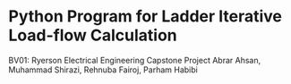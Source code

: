 # Python Program for Ladder Iterative Load-flow Calculation
BV01: Ryerson Electrical Engineering Capstone Project
Abrar Ahsan, Muhammad Shirazi, Rehnuba Fairoj, Parham Habibi